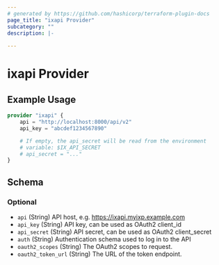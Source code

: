 ```yaml
---
# generated by https://github.com/hashicorp/terraform-plugin-docs
page_title: "ixapi Provider"
subcategory: ""
description: |-
  
---
```


# ixapi Provider



## Example Usage

```terraform
provider "ixapi" {
    api = "http://localhost:8000/api/v2"
    api_key = "abcdef1234567890"

    # If empty, the api_secret will be read from the environment
    # variable: $IX_API_SECRET
    # api_secret = "..."
}
```

<!-- schema generated by tfplugindocs -->
## Schema

### Optional

- `api` (String) API host, e.g. https://ixapi.myixp.example.com
- `api_key` (String) API key, can be used as OAuth2 client_id
- `api_secret` (String) API secret, can be used as OAuth2 client_secret
- `auth` (String) Authentication schema used to log in to the API
- `oauth2_scopes` (String) The OAuth2 scopes to request.
- `oauth2_token_url` (String) The URL of the token endpoint.
